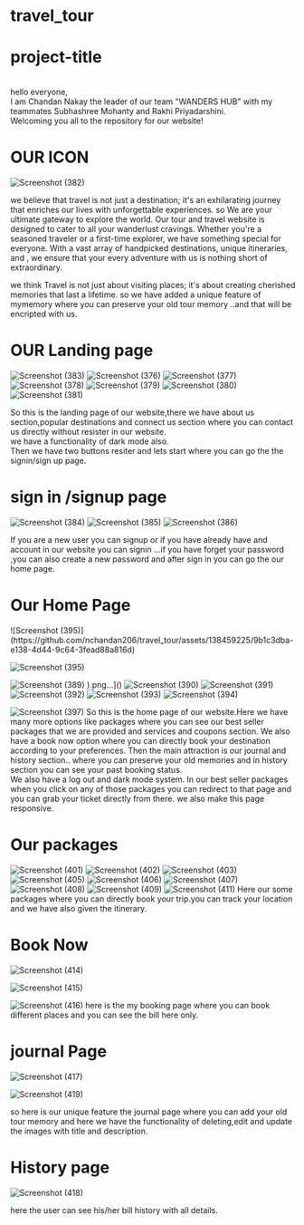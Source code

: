 # travel_tour
<h1>project-title</h1><br>
hello everyone,<br>
I am Chandan Nakay the leader of our team "WANDERS HUB" with my teammates Subhashree Mohanty and Rakhi Priyadarshini.<br>
Welcoming you all to the repository for our website!

<h1>OUR ICON</h1>

![Screenshot (382)](https://github.com/nchandan206/travel_tour/assets/138459225/3f91b58e-793f-48ca-9607-fabf4b0fda59)

we believe that travel is not just a destination; it's an exhilarating journey that enriches our lives with unforgettable experiences. so
We are your ultimate gateway to explore the world.
Our tour and travel website is designed to cater to all your wanderlust cravings. Whether you're a seasoned traveler or a first-time explorer, we have something special  for everyone.
With a vast array of handpicked destinations, unique itineraries, and , we ensure that your every adventure with us is nothing short of extraordinary.


we think Travel is not just about visiting places; it's about creating cherished memories that last a lifetime. so we have added a unique feature of mymemory
 where you can preserve your old tour memory ..and that will be encripted with us.

 <h1>OUR Landing page</h1>
 
 ![Screenshot (383)](https://github.com/nchandan206/travel_tour/assets/138459225/c2162b7a-8b90-4fbf-819c-0b1ea9f9696e)
![Screenshot (376)](https://github.com/nchandan206/travel_tour/assets/138459225/6efb019a-2490-4cb5-9bb6-12024f384ca0)
 ![Screenshot (377)](https://github.com/nchandan206/travel_tour/assets/138459225/8da030fc-aa80-4923-a3e3-cc7128397667)
 ![Screenshot (378)](https://github.com/nchandan206/travel_tour/assets/138459225/f8466217-e22b-4fbb-ac2a-5b9f83e7e2c7)
![Screenshot (379)](https://github.com/nchandan206/travel_tour/assets/138459225/68befaed-60fb-43c9-9be8-1d370a77a851)
![Screenshot (380)](https://github.com/nchandan206/travel_tour/assets/138459225/79976928-785b-458f-8aac-87e7595bcad4)
![Screenshot (381)](https://github.com/nchandan206/travel_tour/assets/138459225/d11a39d8-5132-4ab7-ba6c-61861453f4d4)

So this is the landing page of our website,there we have about us section,popular destinations and connect us section where you can contact us directly without resister in our website.<br>
we have a functionality of dark mode also.<br>
Then we have  two buttons resiter and lets start where you can go the the signin/sign up page.
<h1>sign in /signup page</h1>

![Screenshot (384)](https://github.com/nchandan206/travel_tour/assets/138459225/f05fece6-40aa-44bc-8531-f7d968cfe35e)
![Screenshot (385)](https://github.com/nchandan206/travel_tour/assets/138459225/5a7d3b34-7438-44d4-8367-1b6f7e25f54b)
![Screenshot (386)](https://github.com/nchandan206/travel_tour/assets/138459225/b10787a7-9ecc-4d24-8cff-04d15d2c2222)

If you are a new user you can signup or if you have already have and account in our website you can signin ...if you have forget your password ,you can also create a new password and after sign in you can go the our home page.
<h1>Our Home Page</h1>
![Screenshot (395)](https://github.com/nchandan206/travel_tour/assets/138459225/9b1c3dba-e138-4d44-9c64-3fead88a816d)


![Screenshot (395)](https://github.com/nchandan206/travel_tour/assets/138459225/6bf2b3ca-2161-4d9d-a07e-da696773a6f3)

![Screenshot (389)](https://github.com/nchandan206/travel_tour/assets/138459225/511db78a-657f-4a51-b5ef-5068598b2cde)
).png…]()
![Screenshot (390)](https://github.com/nchandan206/travel_tour/assets/138459225/30895592-6844-4237-96fa-34645fa7988a)
![Screenshot (391)](https://github.com/nchandan206/travel_tour/assets/138459225/cdfae939-6201-4286-9e36-fd4885328b68)
![Screenshot (392)](https://github.com/nchandan206/travel_tour/assets/138459225/aa6eba57-a879-40cd-9e2b-d2b8fcac2099)
![Screenshot (393)](https://github.com/nchandan206/travel_tour/assets/138459225/e193bad5-db1f-4d32-9fe2-9874f04d66e2)
![Screenshot (394)](https://github.com/nchandan206/travel_tour/assets/138459225/afd4142f-2ca4-4fdc-a875-9753c02b9614)

![Screenshot (397)](https://github.com/nchandan206/travel_tour/assets/138459225/3f002724-921c-4c91-8470-a11eab28745f)
So this is the home page of our website.Here we have many more options like packages where you can see our best seller packages that we are provided and services and coupons section. We also have a book now option where you can directly book your destination according to your preferences. Then the main attraction is our journal and history section.. where you can preserve your old memories and ỉn history section you can see your past booking status. <br>
We also have a log out and dark mode system.
In our best seller packages when you click on any of those packages you can redirect to that page and you can grab your ticket directly from there.
we also make this page responsive.
<h1>Our packages</h1>


![Screenshot (401)](https://github.com/nchandan206/travel_tour/assets/138459225/8163e40a-df5b-4275-a2dd-c7bd50c7de83)
![Screenshot (402)](https://github.com/nchandan206/travel_tour/assets/138459225/bb1fd552-23c8-4551-af78-9c0b8c8e463e)
![Screenshot (403)](https://github.com/nchandan206/travel_tour/assets/138459225/32561c3b-ec31-4c3d-a3c8-9d7dad3d29a2)
![Screenshot (405)](https://github.com/nchandan206/travel_tour/assets/138459225/f075ca7f-a1e5-43f3-be6f-ddf0e6b22f60)
![Screenshot (406)](https://github.com/nchandan206/travel_tour/assets/138459225/764754b4-80da-4c83-9bd5-9a1cf4665d9f)
![Screenshot (407)](https://github.com/nchandan206/travel_tour/assets/138459225/d2c7d703-713d-4360-86ca-46388f06c493)
![Screenshot (408)](https://github.com/nchandan206/travel_tour/assets/138459225/7f451db1-0b72-499e-92f3-a87ba64bfe43)
![Screenshot (409)](https://github.com/nchandan206/travel_tour/assets/138459225/e85a2353-cacd-4fa5-802e-22f871ca95d5)
![Screenshot (411)](https://github.com/nchandan206/travel_tour/assets/138459225/78d29795-d639-40ec-8704-600eb52209cf)
Here our some packages where you can directly book your trip.you can track your location and we have also given the itinerary.
<h1>Book Now</h1>

![Screenshot (414)](https://github.com/nchandan206/travel_tour/assets/138459225/5cc23a91-9d18-48f6-b143-efed8c69aa51)

![Screenshot (415)](https://github.com/nchandan206/travel_tour/assets/138459225/1d9cc43f-5169-4191-8469-1107be55a508)

![Screenshot (416)](https://github.com/nchandan206/travel_tour/assets/138459225/bf4e87b3-1cf3-4dd5-9f6f-b5821551510f)
here is the my booking page where you can book different places and you can see the bill here only.

<h1>journal Page</h1>

![Screenshot (417)](https://github.com/nchandan206/travel_tour/assets/138459225/5747d2ec-e6c8-4d8f-99b9-45105f5fffff)


![Screenshot (419)](https://github.com/nchandan206/travel_tour/assets/138459225/23a589bd-1499-4936-af23-b482a74ed633)


so here is our unique feature the journal page where you can add your old tour memory and here we have the functionality of deleting,edit and  update the images with title and description.

<h1>History page</h1>

![Screenshot (418)](https://github.com/nchandan206/travel_tour/assets/138459225/dc54284c-6297-4fc6-82b6-4f47b617bd8e)

here the user can see his/her bill history with all details.

